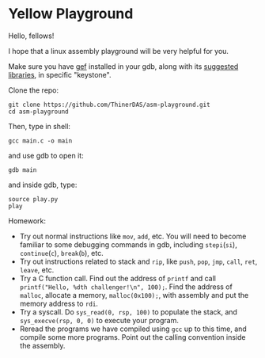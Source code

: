 # Yellow Playground

Hello, fellows!

I hope that a linux assembly playground will be very helpful for you.

Make sure you have [gef](https://github.com/hugsy/gef#install) installed in your gdb, along with its [suggested libraries](https://github.com/hugsy/gef#dependencies), in specific "keystone".

Clone the repo:

```shell
git clone https://github.com/ThinerDAS/asm-playground.git
cd asm-playground
```

Then, type in shell:

```shell
gcc main.c -o main
```

and use gdb to open it:

```shell
gdb main
```

and inside gdb, type:

```shell
source play.py
play
```

Homework:

* Try out normal instructions like `mov`, `add`, etc. You will need to become familiar to some debugging commands in gdb, including `stepi`(`si`), `continue`(`c`), `break`(`b`), etc.
* Try out instructions related to stack and `rip`, like `push`, `pop`, `jmp`, `call`, `ret`, `leave`, etc.
* Try a C function call. Find out the address of `printf` and call `printf("Hello, %dth challenger!\n", 100);`. Find the address of `malloc`, allocate a memory, `malloc(0x100);`, with assembly and put the memory address to `rdi`.
* Try a syscall. Do `sys_read(0, rsp, 100)` to populate the stack, and `sys_execve(rsp, 0, 0)` to execute your program.
* Reread the programs we have compiled using `gcc` up to this time, and compile some more programs. Point out the calling convention inside the assembly.
